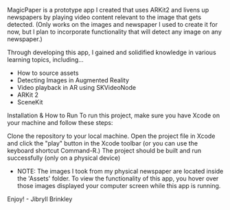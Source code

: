 MagicPaper is a prototype app I created that uses ARKit2 and livens up newspapers by playing video content relevant to the image that gets detected.
(Only works on the images and newspaper I used to create it for now, but I plan to incorporate functionality that will detect any image on any newspaper.)

Through developing this app, I gained and solidified knowledge in various learning topics, including...

* How to source assets
* Detecting Images in Augmented Reality
* Video playback in AR using SKVideoNode
* ARKit 2
* SceneKit

Installation & How to Run
To run this project, make sure you have Xcode on your machine and follow these steps:

Clone the repository to your local machine.
Open the project file in Xcode and click the "play" button in the Xcode toolbar (or you can use the keyboard shortcut Command-R.)
The project should be built and run successfully (only on a physical device)

* NOTE: The images I took from my physical newspaper are located inside the 'Assets' folder. To view the functionality of this app,
you hover over those images displayed your computer screen while this app is running.

Enjoy! - Jibryll Brinkley

